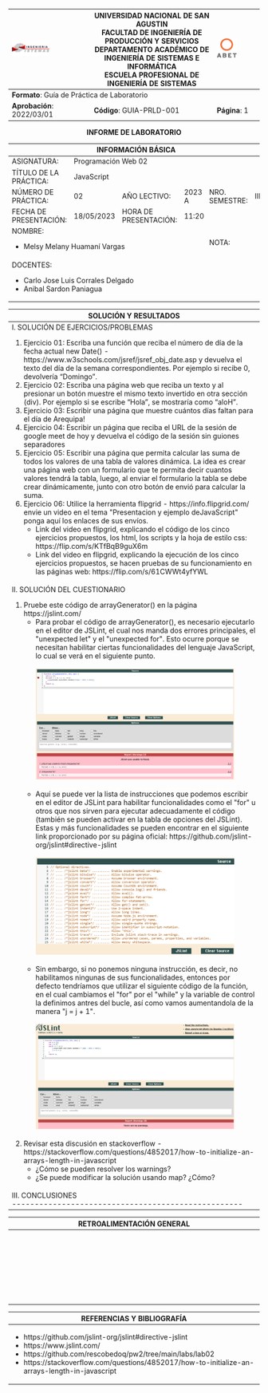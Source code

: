 <div>
  <table width="1000px">
    <theader>
      <tr>
        <td><img src="https://github.com/rescobedoq/pw2/blob/main/epis.png?raw=true" alt="EPIS" style="width:50%; height:auto"/></td>
        <th>
          <span style="font-weight:bold;">UNIVERSIDAD NACIONAL DE SAN AGUSTIN</span><br />
          <span style="font-weight:bold;">FACULTAD DE INGENIERÍA DE PRODUCCIÓN Y SERVICIOS</span><br />
          <span style="font-weight:bold;">DEPARTAMENTO ACADÉMICO DE INGENIERÍA DE SISTEMAS E INFORMÁTICA</span><br />
          <span style="font-weight:bold;">ESCUELA PROFESIONAL DE INGENIERÍA DE SISTEMAS</span>
        </th>
        <td><img src="https://github.com/rescobedoq/pw2/blob/main/abet.png?raw=true" alt="ABET" style="width:50%; height:auto"/></td>
      </tr>
    </theader>
    <tbody>
      <tr><td colspan="3"><span style="font-weight:bold;">Formato</span>: Guía de Práctica de Laboratorio</td></tr>
      <tr><td><span style="font-weight:bold;">Aprobación</span>:  2022/03/01</td><td><span style="font-weight:bold;">Código</span>: GUIA-PRLD-001</td><td><span style="font-weight:bold;">Página</span>: 1</td></tr>
    </tbody>
  </table>
</div>

<div align="center">
    <span style="font-weight:bold;">INFORME DE LABORATORIO</span><br />
</div>

<div align="center">
  <table width="1000px">
    <theader>
      <tr><th colspan="6">INFORMACIÓN BÁSICA</th></tr>
    </theader>
    <tbody>
      <tr><td>ASIGNATURA:</td><td colspan="5">Programación Web 02</td></tr>
      <tr><td>TÍTULO DE LA PRÁCTICA:</td><td colspan="5">JavaScript</td></tr>
      <tr><td>NÚMERO DE PRÁCTICA:</td><td>02</td><td>AÑO LECTIVO:</td><td>2023 A</td><td>NRO. SEMESTRE:</td><td width="60px">  III  </td></tr>
      <tr><td>FECHA DE PRESENTACIÓN:</td><td>18/05/2023</td><td>HORA DE PRESENTACIÓN:</td><td colspan="3">11:20</td></tr>
      <tr>
        <td colspan="4">NOMBRE:
          <ul>
            <li>Melsy Melany Huamaní Vargas</li>
          </ul>
        </td>
        <td>NOTA:</td><td></td>
      </tr>
      <tr>
        <td colspan="6" width="1000px">DOCENTES:
          <ul>
            <li>Carlo Jose Luis Corrales Delgado</li>
            <li>Anibal Sardon Paniagua</li>
          </ul>
        </td>
      </tr>
    </tbody>
  </table>
</div>

<div align="center">
  <table width="1000px">
    <theader>
      <tr><th>SOLUCIÓN Y RESULTADOS</th></tr>
    </theader>
    <tbody>
      <tr>
        <td>I. SOLUCIÓN DE EJERCICIOS/PROBLEMAS<br/>
          <ol>
            <li>Ejercicio 01: Escriba una función que reciba el número de día de la fecha actual new Date() - https://www.w3schools.com/jsref/jsref_obj_date.asp y devuelva el texto del día de la semana correspondientes. Por ejemplo si recibe 0, devolvería “Domingo”.
            </li>
            <li>Ejercicio 02: Escriba una página web que reciba un texto y al presionar un botón muestre el mismo texto invertido en otra sección (div). Por ejemplo si se escribe “Hola”, se mostraría como “aloH”.
            </li>
            <li>Ejercicio 03: Escribir una página que muestre cuántos días faltan para el día de Arequipa!
            </li>
            <li>Ejercicio 04: Escribir un página que reciba el URL de la sesión de google meet de hoy y devuelva el código de la sesión sin guiones separadores
            </li>
            <li>Ejercicio 05: Escribir una página que permita calcular las suma de todos los valores de una tabla de valores dinámica. La idea es crear una página web con un formulario que te permita decir cuantos valores tendrá la tabla, luego, al enviar el formulario la tabla se debe crear dinámicamente, junto con otro botón de envió para calcular la suma.
            </li>
            <li>Ejercicio 06: Utilice la herramienta flipgrid - https://info.flipgrid.com/ envie un video en el tema "Presentacion y ejemplo deJavaScript" ponga aquí los enlaces de sus envíos.
              <ul>
                <li>Link del video en flipgrid, explicando el código de los cinco ejercicios propuestos, los html, los scripts y la hoja de estilo css: https://flip.com/s/KTfBqB9guX6m</li>
                <li>Link del video en flipgrid, explicando la ejecución de los cinco ejercicios propuestos, se hacen pruebas de su funcionamiento en las páginas web: https://flip.com/s/61CWWt4yfYWL</li>
              </ul>
            </li>
          </ol>
        </td>
      </tr>
      <tr>
        <td>II. SOLUCIÓN DEL CUESTIONARIO<br />
          <ol>
            <li>Pruebe este código de arrayGenerator() en la página https://jslint.com/
              <ul>
                <li>Para probar el código de arrayGenerator(), es necesario ejecutarlo en el editor de JSLint, el cual nos manda dos errores principales, el "unexpected let" y el "unexpected for". Esto ocurre porque se necesitan habilitar ciertas funcionalidades del lenguaje JavaScript, lo cual se verá en el siguiente punto.<br><br>
                  <img  src="https://github.com/mhuamanivar/PW2-HuamaniV-Lab02/blob/main/Imagenes/cuestionario01_c.png?raw=true" style="width:90%; height:auto"/><br><br>
                </li>
                <li>Aquí se puede ver la lista de instrucciones que podemos escribir en el editor de JSLint para habilitar funcionalidades como el "for" u otros que nos sirven para ejecutar adecuadamente el código (también se pueden activar en la tabla de opciones del JSLint). Estas y más funcionalidades se pueden encontrar en el siguiente link proporcionado por su página oficial: https://github.com/jslint-org/jslint#directive-jslint<br><br>
                  <img  src="https://github.com/mhuamanivar/PW2-HuamaniV-Lab02/blob/main/Imagenes/cuestionario01_b.png?raw=true" style="width:90%; height:auto"/><br><br>
                </li>
                <li>Sin embargo, si no ponemos ninguna instrucción, es decir, no habilitamos ningunas de sus funcionalidades, entonces por defecto tendríamos que utilizar el siguiente código de la función, en el cual cambiamos el "for" por el "while" y la variable de control la definimos antres del bucle, así como vamos aumentandola de la manera "j = j + 1".<br><br>
                  <img  src="https://github.com/mhuamanivar/PW2-HuamaniV-Lab02/blob/main/Imagenes/cuestionario01_a.png?raw=true" style="width:90%; height:auto"/><br><br>
                </li>
              </ul>
            </li>
            <li>Revisar esta discusión en stackoverflow - https://stackoverflow.com/questions/4852017/how-to-initialize-an-arrays-length-in-javascript<br>
              <ul>
                <li>¿Cómo se pueden resolver los warnings?</li>
                <li>¿Se puede modificar la solución usando map? ¿Cómo?</li>
              </ul>
            </li>
          </ol>
        </td>
      </tr>
      <tr>
        <td>III. CONCLUSIONES<br/>
          ---------------------------------------------------
        </td>
      </tr>
    </tbody>
  </table>
</div>

<div align="center">
  <table width="1000px">
    <theader>
      <tr><th>RETROALIMENTACIÓN GENERAL</th></tr>
    </theader>
    <tbody>
      <tr height="150px"><td width="1000px"></td></tr>
    </tbody>
  </table>
</div>

<div align="center">
  <table width="1000px">
    <theader>
      <tr><th>REFERENCIAS Y BIBLIOGRAFÍA</th></tr>
    </theader>
    <tbody>
      <tr>
        <td width="1000px">
          <ul>
            <li>https://github.com/jslint-org/jslint#directive-jslint</li>
            <li>https://www.jslint.com/</li>
            <li>https://github.com/rescobedoq/pw2/tree/main/labs/lab02</li>
            <li>https://stackoverflow.com/questions/4852017/how-to-initialize-an-arrays-length-in-javascript</li>
          </ul>
        </td>
      </tr>
    </tbody>
  </table>
</div>


